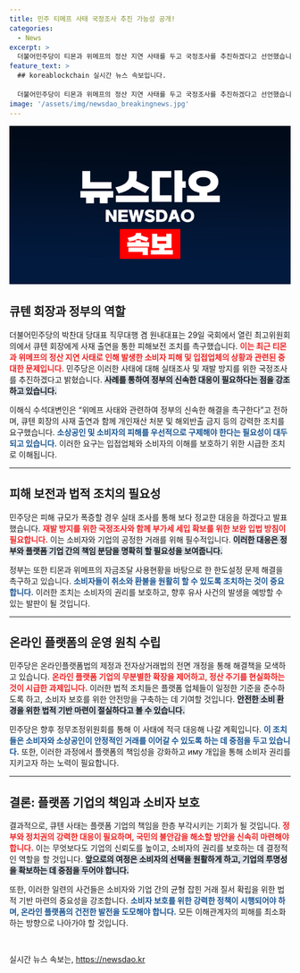 ```yaml
---
title: 민주 티메프 사태 국정조사 추진 가능성 공개!
categories:
  - News
excerpt: >
  더불어민주당이 티몬과 위메프의 정산 지연 사태를 두고 국정조사를 추진하겠다고 선언했습니다. 박찬대 원내대표는 큐텐 회장의 사재 출연과 강력한 정부 조치를 요구하며, 플랫폼 법 개정을 통한 근본적 해결책도 모색하고 있습니다.
feature_text: >
  ## koreablockchain 실시간 뉴스 속보입니다.

  더불어민주당이 티몬과 위메프의 정산 지연 사태를 두고 국정조사를 추진하겠다고 선언했습니다. 박찬대 원내대표는 큐텐 회장의 사재 출연과 강력한 정부 조치를 요구하며, 플랫폼 법 개정을 통한 근본적 해결책도 모색하고 있습니다.
image: '/assets/img/newsdao_breakingnews.jpg'
---
```


<p><img src="/assets/img/newsdao_breakingnews.jpg" alt="koreablockchain 속보" /></p>

<h2 data-ke-size="size26">큐텐 회장과 정부의 역할</h2>

<p data-ke-size="size16">더불어민주당의 박찬대 당대표 직무대행 겸 원내대표는 29일 국회에서 열린 최고위원회의에서 큐텐 회장에게 사재 출연을 통한 피해보전 조치를 촉구했습니다. <b><span style="color: #ee2323;">이는 최근 티몬과 위메프의 정산 지연 사태로 인해 발생한 소비자 피해 및 입접업체의 상황과 관련된 중대한 문제입니다.</span></b> 민주당은 이러한 사태에 대해 실태조사 및 재발 방지를 위한 국정조사를 추진하겠다고 밝혔습니다. <b><span style="background-color: #21538527;">사례를 통하여 정부의 신속한 대응이 필요하다는 점을 강조하고 있습니다.</span></b></p>

<p data-ke-size="size16">이해식 수석대변인은 “위메프 사태와 관련하여 정부의 신속한 해결을 촉구한다”고 전하며, 큐텐 회장의 사재 출연과 함께 개인재산 처분 및 해외반출 금지 등의 강력한 조치를 요구했습니다. <b><span style="color: #1a5490;">소상공인 및 소비자의 피해를 우선적으로 구제해야 한다는 필요성이 대두되고 있습니다.</span></b> 이러한 요구는 입접업체와 소비자의 이해를 보호하기 위한 시급한 조치로 이해됩니다.</p>

<hr>

<h2 data-ke-size="size26">피해 보전과 법적 조치의 필요성</h2>

<p data-ke-size="size16">민주당은 피해 규모가 폭증할 경우 실태 조사를 통해 보다 정교한 대응을 하겠다고 발표했습니다. <b><span style="color: #ee2323;">재발 방지를 위한 국정조사와 함께 부가세 세입 확보를 위한 보완 입법 방침이 필요합니다.</span></b> 이는 소비자와 기업의 공정한 거래를 위해 필수적입니다. <b><span style="background-color: #21538527;">이러한 대응은 정부와 플랫폼 기업 간의 책임 분담을 명확히 할 필요성을 보여줍니다.</span></b></p>

<p data-ke-size="size16">정부는 또한 티몬과 위메프의 자금조달 사용현황을 바탕으로 한 한도설정 문제 해결을 촉구하고 있습니다. <b><span style="color: #1a5490;">소비자들이 취소와 환불을 원활히 할 수 있도록 조치하는 것이 중요합니다.</span></b> 이러한 조치는 소비자의 권리를 보호하고, 향후 유사 사건의 발생을 예방할 수 있는 발판이 될 것입니다.</p>

<hr>

<h2 data-ke-size="size26">온라인 플랫폼의 운영 원칙 수립</h2>

<p data-ke-size="size16">민주당은 온라인플랫폼법의 제정과 전자상거래법의 전면 개정을 통해 해결책을 모색하고 있습니다. <b><span style="color: #ee2323;">온라인 플랫폼 기업의 무분별한 확장을 제어하고, 정산 주기를 현실화하는 것이 시급한 과제입니다.</span></b> 이러한 법적 조치들은 플랫폼 업체들이 일정한 기준을 준수하도록 하고, 소비자 보호를 위한 안전망을 구축하는 데 기여할 것입니다. <b><span style="background-color: #21538527;">안전한 소비 환경을 위한 법적 기반 마련이 절실하다고 볼 수 있습니다.</span></b></p>

<p data-ke-size="size16">민주당은 향후 정무조정위원회를 통해 이 사태에 적극 대응해 나갈 계획입니다. <b><span style="color: #1a5490;">이 조치들은 소비자와 소상공인이 안정적인 거래를 이어갈 수 있도록 하는 데 중점을 두고 있습니다.</span></b> 또한, 이러한 과정에서 플랫폼의 책임성을 강화하고 иму 개입을 통해 소비자 권리를 지키고자 하는 노력이 필요합니다.</p>

<hr>

<h2 data-ke-size="size26">결론: 플랫폼 기업의 책임과 소비자 보호</h2>

<p data-ke-size="size16">결과적으로, 큐텐 사태는 플랫폼 기업의 책임을 한층 부각시키는 기회가 될 것입니다. <b><span style="color: #ee2323;">정부와 정치권의 강력한 대응이 필요하며, 국민의 불안감을 해소할 방안을 신속히 마련해야 합니다.</span></b> 이는 무엇보다도 기업의 신뢰도를 높이고, 소비자의 권리를 보호하는 데 결정적인 역할을 할 것입니다. <b><span style="background-color: #21538527;">앞으로의 여정은 소비자의 선택을 원활하게 하고, 기업의 투명성을 확보하는 데 중점을 두어야 합니다.</span></b></p>

<p data-ke-size="size16">또한, 이러한 일련의 사건들은 소비자와 기업 간의 균형 잡힌 거래 질서 확립을 위한 법적 기반 마련의 중요성을 강조합니다. <b><span style="color: #1a5490;">소비자 보호를 위한 강력한 정책이 시행되어야 하며, 온라인 플랫폼의 건전한 발전을 도모해야 합니다.</span></b> 모든 이해관계자의 피해를 최소화하는 방향으로 나아가야 할 것입니다.</p>

<p data-ke-size="size16">&nbsp;</p>
실시간 뉴스 속보는, <a href="https://newsdao.kr" rel="dofollow">https://newsdao.kr</a>


